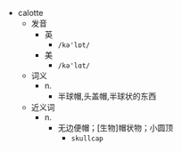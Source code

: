 - calotte
  - 发音
    - 英
      - `/kə'lɒt/`
    - 美
      - `/kə'lɑt/`
  - 词义
    - n.
      - 半球帽,头盖帽,半球状的东西
  - 近义词
    - n.
      - 无边便帽；[生物]帽状物；小圆顶
        - `skullcap`
